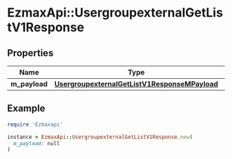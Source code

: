 # EzmaxApi::UsergroupexternalGetListV1Response

## Properties

| Name | Type | Description | Notes |
| ---- | ---- | ----------- | ----- |
| **m_payload** | [**UsergroupexternalGetListV1ResponseMPayload**](UsergroupexternalGetListV1ResponseMPayload.md) |  |  |

## Example

```ruby
require 'Ezmaxapi'

instance = EzmaxApi::UsergroupexternalGetListV1Response.new(
  m_payload: null
)
```

